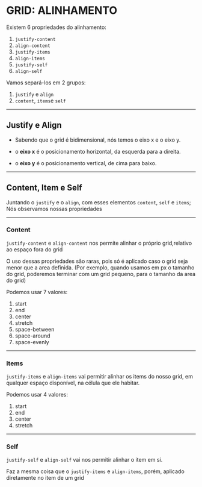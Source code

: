 # GRID:  ALINHAMENTO 

<!-- !Repositório do canal rocketseat -->

Existem 6 propriedades do alinhamento:
1. `justify-content`
2. `align-content`
3. `justify-items`
4. `align-items`
5. `justify-self`
6. `align-self`  

Vamos separá-los em 2 grupos:
1. `justify` e `align`
2. `content`, `items`e `self`

---

## Justify e Align 

 - Sabendo que o grid é bidimensional, nós temos o eixo x e o eixo y.
 
 - o **eixo x** é o posicionamento horizontal, da esquerda para a direita.
 
 - o **eixo y** é o posicionamento vertical, de cima para baixo.

---

 ## Content, Item e Self

 Juntando o `justify` e o `align`, com esses elementos `content`, `self` e `items`; Nós observamos
 nossas propriedades

 ---

### Content

`justify-content` e `align-content` nos permite alinhar o próprio grid,relativo ao espaço fora do grid

O uso dessas propriedades são raras, pois só é aplicado caso o grid seja menor que a area definida. (Por exemplo, quando usamos em px o tamanho do grid, poderemos terminar com um grid pequeno, para o tamanho da area do grid)

Podemos usar 7 valores:

1. start
2. end
3. center
4. stretch
5. space-between
6. space-around
7. space-evenly
---

### Items
`justify-items` e `align-items` vai permitir alinhar os items do nosso grid, em qualquer espaço disponível, na célula que ele habitar.

Podemos usar 4 valores:

1. start
2. end
3. center
4. stretch
---
### Self
`justify-self` e `align-self` vai nos permitir alinhar o item em si.

Faz a mesma coisa que o `justify-items` e `align-items`, porém, aplicado diretamente no item de um grid